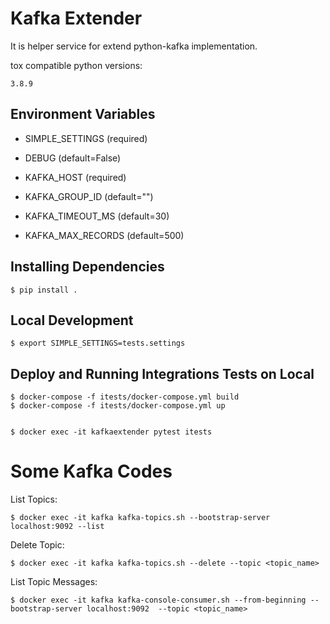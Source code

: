 # Kafka Extender

It is helper service for extend python-kafka implementation.



tox compatible python versions:

```
3.8.9
```

## Environment Variables

- SIMPLE_SETTINGS (required)
- DEBUG (default=False)

- KAFKA_HOST (required)
- KAFKA_GROUP_ID (default="")
- KAFKA_TIMEOUT_MS (default=30)
- KAFKA_MAX_RECORDS (default=500)

## Installing Dependencies

```
$ pip install .
```

## Local Development

```
$ export SIMPLE_SETTINGS=tests.settings
```

## Deploy and Running Integrations Tests on Local

```
$ docker-compose -f itests/docker-compose.yml build
$ docker-compose -f itests/docker-compose.yml up


$ docker exec -it kafkaextender pytest itests
```

# Some Kafka Codes

List Topics:
```shell
$ docker exec -it kafka kafka-topics.sh --bootstrap-server localhost:9092 --list
```

Delete Topic:
```shell
$ docker exec -it kafka kafka-topics.sh --delete --topic <topic_name>
```

List Topic Messages:
```shell
$ docker exec -it kafka kafka-console-consumer.sh --from-beginning --bootstrap-server localhost:9092  --topic <topic_name>
```
